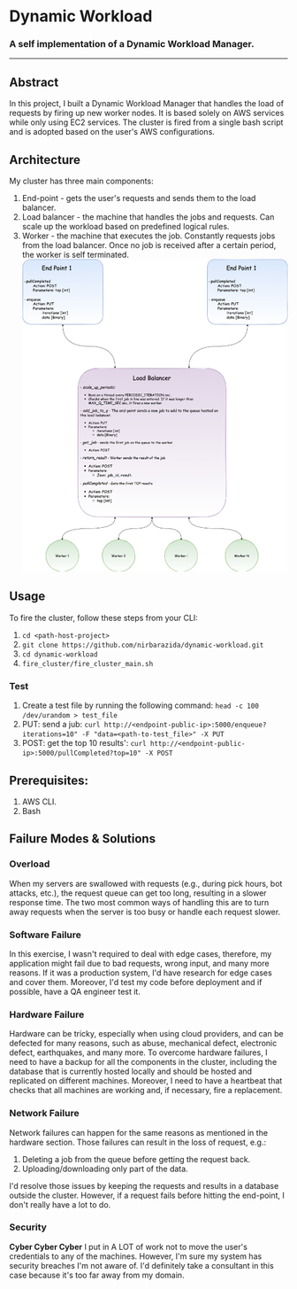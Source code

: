 # Dynamic Workload
### A self implementation of a Dynamic Workload Manager.

---

## Abstract
In this project, I built a Dynamic Workload Manager that handles the load of requests by firing up new 
worker nodes. It is based solely on AWS services while only using EC2 services. The cluster is fired from 
a single bash script and is adopted based on the user's AWS configurations.

## Architecture
My cluster has three main components:
1. End-point - gets the user's requests and sends them to the load balancer.
2. Load balancer - the machine that handles the jobs and requests. Can scale up the workload based on predefined logical rules.
3. Worker - the machine that executes the job. Constantly requests jobs from the load balancer. Once no job is received after a certain period, the worker is self terminated.
![](README_FILES/ClusterFlow.png)

## Usage
To fire the cluster, follow these steps from your CLI:
1. `cd <path-host-project>`
2. `git clone https://github.com/nirbarazida/dynamic-workload.git`
3. `cd dynamic-workload`
4. `fire_cluster/fire_cluster_main.sh` 

### Test
1. Create a test file by running the following command: `head -c 100 /dev/urandom > test_file`
2. PUT: send a jub: `curl http://<endpoint-public-ip>:5000/enqueue?iterations=10" -F "data=<path-to-test_file>" -X PUT`
3. POST: get the top 10 results': `curl http://<endpoint-public-ip>:5000/pullCompleted?top=10" -X POST`

## Prerequisites:
1. AWS CLI.
2. Bash


## Failure Modes & Solutions

### Overload
When my servers are swallowed with requests (e.g., during pick hours, bot attacks, etc.),   the request queue can get 
too long, resulting in a slower response time. The two most common ways of handling this are to turn away requests 
when the server is too busy or handle each request slower. 

### Software Failure
In this exercise, I wasn't required to deal with edge cases, therefore, my application might fail due to bad requests, 
wrong input, and many more reasons. If it was a production system, I'd have research for edge cases and cover them. 
Moreover, I'd test my code before deployment and if possible, have a QA engineer test it.

### Hardware Failure
Hardware can be tricky, especially when using cloud providers, and can be defected for many reasons, such as abuse, 
mechanical defect, electronic defect, earthquakes, and many more. To overcome hardware failures, I need to have a 
backup for all the components in the cluster, including the database that is currently hosted locally and should be 
hosted and replicated on different machines. Moreover, I need to have a heartbeat that checks that all machines are working and, if necessary, fire a replacement.

### Network Failure
Network failures can happen for the same reasons as mentioned in the hardware section. Those failures can result in the loss of request, e.g.:
1. Deleting a job from the queue before getting the request back.
2. Uploading/downloading only part of the data.

I'd resolve those issues by keeping the requests and results in a database outside the cluster. However, if a request 
fails before hitting the end-point, I don't really have a lot to do.

### Security
**Cyber Cyber Cyber**
I put in A LOT of work not to move the user's credentials to any of the machines. However, I'm sure my system has 
security breaches I'm not aware of. I'd definitely take a consultant in this case because it's too far away from my domain.
